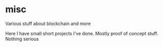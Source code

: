 # misc
Various stuff about blockchain and more

Here I have small short projects I've done. Mostly proof of concept stuff. Nothing serious
